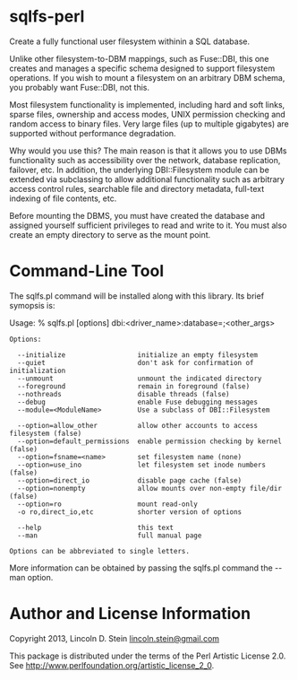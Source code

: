 sqlfs-perl
==========

Create a fully functional user filesystem withinin a SQL database.

Unlike other filesystem-to-DBM mappings, such as Fuse::DBI, this one
creates and manages a specific schema designed to support filesystem
operations. If you wish to mount a filesystem on an arbitrary DBM
schema, you probably want Fuse::DBI, not this.

Most filesystem functionality is implemented, including hard and soft
links, sparse files, ownership and access modes, UNIX permission
checking and random access to binary files. Very large files (up to
multiple gigabytes) are supported without performance degradation.

Why would you use this? The main reason is that it allows you to use
DBMs functionality such as accessibility over the network, database
replication, failover, etc. In addition, the underlying
DBI::Filesystem module can be extended via subclassing to allow
additional functionality such as arbitrary access control rules,
searchable file and directory metadata, full-text indexing of file
contents, etc.

Before mounting the DBMS, you must have created the database and
assigned yourself sufficient privileges to read and write to it. You
must also create an empty directory to serve as the mount point.

Command-Line Tool
=================

The sqlfs.pl command will be installed along with this library. Its brief symopsis is:

 Usage:
     % sqlfs.pl [options] dbi:<driver_name>:database=<name>;<other_args> <mount point>

    Options:

      --initialize                  initialize an empty filesystem
      --quiet                       don't ask for confirmation of initialization
      --unmount                     unmount the indicated directory
      --foreground                  remain in foreground (false)
      --nothreads                   disable threads (false)
      --debug                       enable Fuse debugging messages
      --module=<ModuleName>         Use a subclass of DBI::Filesystem

      --option=allow_other          allow other accounts to access filesystem (false)
      --option=default_permissions  enable permission checking by kernel (false)
      --option=fsname=<name>        set filesystem name (none)
      --option=use_ino              let filesystem set inode numbers (false)
      --option=direct_io            disable page cache (false)
      --option=nonempty             allow mounts over non-empty file/dir (false)
      --option=ro                   mount read-only
      -o ro,direct_io,etc           shorter version of options

      --help                        this text
      --man                         full manual page

    Options can be abbreviated to single letters.

More information can be obtained by passing the sqlfs.pl command the
--man option.

Author and License Information
==============================

Copyright 2013, Lincoln D. Stein <lincoln.stein@gmail.com>

This package is distributed under the terms of the Perl Artistic
License 2.0. See http://www.perlfoundation.org/artistic_license_2_0.
